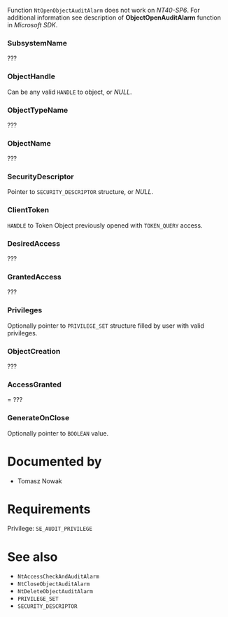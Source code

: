 Function `NtOpenObjectAuditAlarm` does not work on *NT40-SP6*. For additional information see description of **ObjectOpenAuditAlarm** function in *Microsoft SDK*.

### SubsystemName

???

### ObjectHandle

Can be any valid `HANDLE` to object, or *NULL*.

### ObjectTypeName

???

### ObjectName

???

### SecurityDescriptor

Pointer to `SECURITY_DESCRIPTOR` structure, or *NULL*.

### ClientToken

`HANDLE` to Token Object previously opened with `TOKEN_QUERY` access.

### DesiredAccess

???

### GrantedAccess

???

### Privileges

Optionally pointer to `PRIVILEGE_SET` structure filled by user with valid privileges.

### ObjectCreation

???

### AccessGranted

= ???

### GenerateOnClose

Optionally pointer to `BOOLEAN` value.

# Documented by

* Tomasz Nowak

# Requirements

Privilege: `SE_AUDIT_PRIVILEGE`

# See also

* `NtAccessCheckAndAuditAlarm`
* `NtCloseObjectAuditAlarm`
* `NtDeleteObjectAuditAlarm`
* `PRIVILEGE_SET`
* `SECURITY_DESCRIPTOR`
